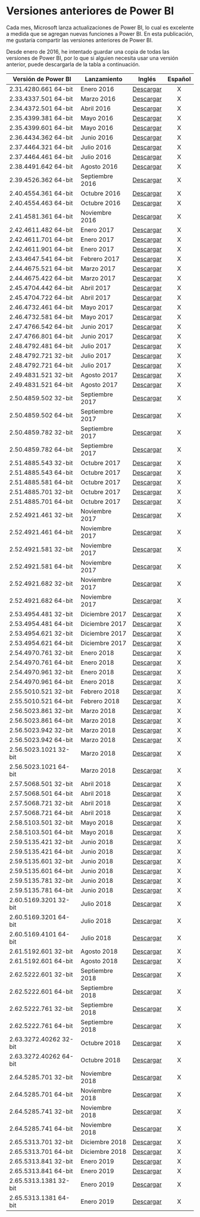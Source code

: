 # Versiones anteriores de Power BI

Cada mes, Microsoft lanza actualizaciones de Power BI, lo cual es excelente a medida que se agregan nuevas funciones a Power BI. En esta publicación, me gustaría compartir las versiones anteriores de Power BI.

Desde enero de 2016, he intentado guardar una copia de todas las versiones de Power BI, por lo que si alguien necesita usar una versión anterior, puede descargarla de la tabla a continuación.

| Versión de Power BI  | Lanzamiento | Inglés | Español |
| ------------- | ------------- | :-------------: | :-------------: |
| 2.31.4280.661 64-bit  | Enero 2016  | [Descargar](https://github.com/bisualdb/versiones-power-bi/raw/master/Versiones%20Power%20BI/2016/PBIDesktop_x64%20-%202.31.4280.661%20-%20Enero%202016.rar) | X |
| 2.33.4337.501 64-bit	| Marzo 2016  | [Descargar](https://github.com/bisualdb/versiones-power-bi/raw/master/Versiones%20Power%20BI/2016/PBIDesktop_x64%20-%202.33.4337.501%20-%20Marzo%202016.zip) | X |
| 2.34.4372.501 64-bit	| Abril 2016  | [Descargar](https://github.com/bisualdb/versiones-power-bi/raw/master/Versiones%20Power%20BI/2016/PBIDesktop_x64%20-%202.34.4372.501%20-%20Abril%202016.zip) | X |
| 2.35.4399.381 64-bit	| Mayo 2016  | [Descargar](https://github.com/bisualdb/versiones-power-bi/raw/master/Versiones%20Power%20BI/2016/PBIDesktop_x64%20-%202.35.4399.381%20-%20Mayo%202016.zip) | X |
| 2.35.4399.601 64-bit	| Mayo 2016  | [Descargar](https://github.com/bisualdb/versiones-power-bi/raw/master/Versiones%20Power%20BI/2016/PBIDesktop_x64%20-%202.35.4399.601%20-%20Mayo%202016.zip) | X |
| 2.36.4434.362 64-bit	| Junio 2016  | [Descargar](https://github.com/bisualdb/versiones-power-bi/raw/master/Versiones%20Power%20BI/2016/PBIDesktop_x64%20-%202.36.4434.362%20-%20Junio%202016.zip) | X |
| 2.37.4464.321 64-bit	| Julio 2016  | [Descargar](https://github.com/bisualdb/versiones-power-bi/raw/master/Versiones%20Power%20BI/2016/PBIDesktop_x64%20-%202.37.4464.321%20-%20Julio%202016.zip) | X |
| 2.37.4464.461 64-bit	| Julio 2016  | [Descargar](https://github.com/bisualdb/versiones-power-bi/raw/master/Versiones%20Power%20BI/2016/PBIDesktop_x64%20-%202.37.4464.461%20-%20Julio%202016.zip) | X |
| 2.38.4491.642 64-bit	| Agosto 2016  | [Descargar](https://github.com/bisualdb/versiones-power-bi/raw/master/Versiones%20Power%20BI/2016/PBIDesktop_x64%20-%202.38.4491.642%20-%20Agosto%202016.zip) | X |
| 2.39.4526.362 64-bit	| Septiembre 2016  | [Descargar](https://github.com/bisualdb/versiones-power-bi/raw/master/Versiones%20Power%20BI/2016/PBIDesktop_x64%20-%202.39.4526.362%20-%20Septiembre%202016.zip) | X |
| 2.40.4554.361 64-bit	| Octubre 2016  | [Descargar](https://github.com/bisualdb/versiones-power-bi/raw/master/Versiones%20Power%20BI/2016/PBIDesktop_x64%20-%202.40.4554.361%20-%20Octubre%202016.zip) | X |
| 2.40.4554.463 64-bit	| Octubre 2016  | [Descargar](https://github.com/bisualdb/versiones-power-bi/raw/master/Versiones%20Power%20BI/2016/PBIDesktop_x64%20-%202.40.4554.463%20-%20October%202016.zip) | X |
| 2.41.4581.361 64-bit	| Noviembre 2016  | [Descargar](https://github.com/bisualdb/versiones-power-bi/raw/master/Versiones%20Power%20BI/2016/PBIDesktop_x64%20-%202.41.4581.361%20-%20November%202016.zip) | X |
| 2.42.4611.482 64-bit	| Enero 2017  | [Descargar](https://github.com/bisualdb/versiones-power-bi/raw/master/Versiones%20Power%20BI/2017/PBIDesktop_x64%20-%202.42.4611.482%20-%20January%202017.zip) | X |
| 2.42.4611.701 64-bit	| Enero 2017  | [Descargar](https://github.com/bisualdb/versiones-power-bi/raw/master/Versiones%20Power%20BI/2017/PBIDesktop_x64%20-%202.42.4611.701%20-%20January%202017.zip) | X |
| 2.42.4611.901 64-bit	| Enero 2017  | [Descargar](http://google.com) | X |
| 2.43.4647.541 64-bit	| Febrero 2017  | [Descargar](http://google.com) | X |
| 2.44.4675.521 64-bit | Marzo 2017 | [Descargar](http://google.com) | X |
| 2.44.4675.422 64-bit | Marzo 2017	| [Descargar](http://google.com) | X |
| 2.45.4704.442 64-bit | Abril 2017	| [Descargar](http://google.com) | X |
| 2.45.4704.722 64-bit |	Abril 2017 |	[Descargar](http://google.com) | X |
| 2.46.4732.461 64-bit |	Mayo 2017 |	[Descargar](http://google.com) | X |
| 2.46.4732.581 64-bit |	Mayo 2017 |	[Descargar](http://google.com) | X |
| 2.47.4766.542 64-bit |	Junio 2017 |	[Descargar](http://google.com) | X |
| 2.47.4766.801 64-bit |	Junio 2017 |	[Descargar](http://google.com) | X |
| 2.48.4792.481 64-bit |	Julio 2017 |	[Descargar](http://google.com) | X |
| 2.48.4792.721 32-bit |	Julio 2017 |	[Descargar](http://google.com) | X |
| 2.48.4792.721 64-bit |	Julio 2017 |	[Descargar](http://google.com) | X |
| 2.49.4831.521 32-bit |	Agosto 2017 | [Descargar](http://google.com) | X |
| 2.49.4831.521 64-bit |	Agosto 2017 |	[Descargar](http://google.com) | X |
| 2.50.4859.502 32-bit |	Septiembre 2017 |	[Descargar](http://google.com) | X |
| 2.50.4859.502 64-bit |	Septiembre 2017 |	[Descargar](http://google.com) | X |
| 2.50.4859.782 32-bit |	Septiembre 2017 |	[Descargar](http://google.com) | X |
| 2.50.4859.782 64-bit |	Septiembre 2017 |	[Descargar](http://google.com) | X |
| 2.51.4885.543 32-bit |	Octubre 2017 |	[Descargar](http://google.com) | X |
| 2.51.4885.543 64-bit |	Octubre 2017 |	[Descargar](http://google.com) | X |
| 2.51.4885.581 64-bit |	Octubre 2017 |	[Descargar](http://google.com) | X |
| 2.51.4885.701 32-bit |	Octubre 2017 |	[Descargar](http://google.com) | X |
| 2.51.4885.701 64-bit |	Octubre 2017 |	[Descargar](http://google.com) | X |
| 2.52.4921.461 32-bit |	Noviembre 2017 |	[Descargar](http://google.com) | X |
| 2.52.4921.461 64-bit |	Noviembre 2017 |	[Descargar](http://google.com) | X |
| 2.52.4921.581 32-bit |	Noviembre 2017 |	[Descargar](http://google.com) | X |
| 2.52.4921.581 64-bit |	Noviembre 2017 |	[Descargar](http://google.com) | X |
| 2.52.4921.682 32-bit |	Noviembre 2017 |	[Descargar](http://google.com) | X |
| 2.52.4921.682 64-bit |	Noviembre 2017 |	[Descargar](http://google.com) | X |
| 2.53.4954.481 32-bit |	Diciembre 2017 |	[Descargar](http://google.com) | X |
| 2.53.4954.481 64-bit |	Diciembre 2017 |	[Descargar](http://google.com) | X |
| 2.53.4954.621 32-bit |	Diciembre 2017 |	[Descargar](http://google.com) | X |
| 2.53.4954.621 64-bit |	Diciembre 2017 |	[Descargar](http://google.com) | X |
| 2.54.4970.761 32-bit |	Enero 2018 |	[Descargar](http://google.com) | X |
| 2.54.4970.761 64-bit |	Enero 2018 |	[Descargar](http://google.com) | X |
| 2.54.4970.961 32-bit |	Enero 2018 |	[Descargar](http://google.com) | X |
| 2.54.4970.961 64-bit |	Enero 2018 |	[Descargar](http://google.com) | X |
| 2.55.5010.521 32-bit |	Febrero 2018 |	[Descargar](http://google.com) | X |
| 2.55.5010.521 64-bit |	Febrero 2018 |	[Descargar](http://google.com) | X |
| 2.56.5023.861 32-bit |	Marzo 2018 |	[Descargar](http://google.com) | X |
| 2.56.5023.861 64-bit |	Marzo 2018 |	[Descargar](http://google.com) | X |
| 2.56.5023.942 32-bit |	Marzo 2018 |	[Descargar](http://google.com) | X |
| 2.56.5023.942 64-bit |	Marzo 2018 |	[Descargar](http://google.com) | X |
| 2.56.5023.1021 32-bit |	Marzo 2018 |	[Descargar](http://google.com) | X |
| 2.56.5023.1021 64-bit	| Marzo 2018 |	[Descargar](http://google.com) | X |
| 2.57.5068.501 32-bit |	Abril 2018 |	[Descargar](http://google.com) | X |
| 2.57.5068.501 64-bit |	Abril 2018 |	[Descargar](http://google.com) | X |
| 2.57.5068.721 32-bit |	Abril 2018 |	[Descargar](http://google.com) | X |
| 2.57.5068.721 64-bit |	Abril 2018 |	[Descargar](http://google.com) |  X |
| 2.58.5103.501 32-bit |	Mayo 2018 |	[Descargar](http://google.com) | X |
| 2.58.5103.501 64-bit |	Mayo 2018 |	[Descargar](http://google.com) | X |
| 2.59.5135.421 32-bit |	Junio 2018 |	[Descargar](http://google.com) | X |
| 2.59.5135.421 64-bit |	Junio 2018 |	[Descargar](http://google.com) | X |
| 2.59.5135.601 32-bit |	Junio 2018 |	[Descargar](http://google.com) | X |
| 2.59.5135.601 64-bit |	Junio 2018 |	[Descargar](http://google.com) | X |
| 2.59.5135.781 32-bit |	Junio 2018 |	[Descargar](http://google.com) | X |
| 2.59.5135.781 64-bit |	Junio 2018 |	[Descargar](http://google.com) | X |
| 2.60.5169.3201 32-bit |	Julio 2018 |	[Descargar](http://google.com) | X |
| 2.60.5169.3201 64-bit |	Julio 2018 |	[Descargar](http://google.com) | X |
| 2.60.5169.4101 64-bit |	Julio 2018 |	[Descargar](http://google.com) | X |
| 2.61.5192.601 32-bit |	Agosto 2018 |	[Descargar](http://google.com) | X |
| 2.61.5192.601 64-bit |	Agosto 2018 |	[Descargar](http://google.com) | X |
| 2.62.5222.601 32-bit |	Septiembre 2018 |	[Descargar](http://google.com) | X |
| 2.62.5222.601 64-bit |	Septiembre 2018 |	[Descargar](http://google.com) | X |
| 2.62.5222.761 32-bit |	Septiembre 2018 |	[Descargar](http://google.com) | X |
| 2.62.5222.761 64-bit |	Septiembre 2018 |	[Descargar](http://google.com) | X |
| 2.63.3272.40262 32-bit |	Octubre 2018 |	[Descargar](http://google.com) | X |
| 2.63.3272.40262 64-bit |	Octubre 2018 |	[Descargar](http://google.com) | X |
| 2.64.5285.701 32-bit |	Noviembre 2018 |	[Descargar](http://google.com) | X |
| 2.64.5285.701 64-bit |	Noviembre 2018 |	[Descargar](http://google.com) | X |
| 2.64.5285.741 32-bit |	Noviembre 2018 |	[Descargar](http://google.com) | X |
| 2.64.5285.741 64-bit |	Noviembre 2018 |	[Descargar](http://google.com) | X |
| 2.65.5313.701 32-bit |	Diciembre 2018 |	[Descargar](http://google.com) | X |
| 2.65.5313.701 64-bit |	Diciembre 2018 |	[Descargar](http://google.com) | X |
| 2.65.5313.841 32-bit |	Enero 2019 |	[Descargar](http://google.com) | X |
| 2.65.5313.841 64-bit |	Enero 2019 |	[Descargar](http://google.com) | X |
| 2.65.5313.1381 32-bit |	Enero 2019 |	[Descargar](http://google.com) | X |
| 2.65.5313.1381 64-bit |	Enero 2019 |	[Descargar](http://google.com) | X |
